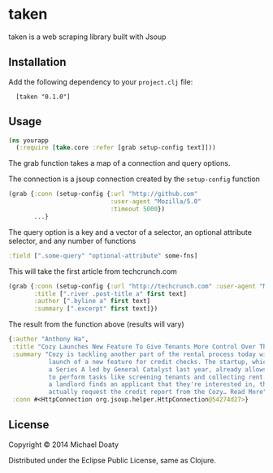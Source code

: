 # taken

taken is a web scraping library built with Jsoup

## Installation

Add the following dependency to your `project.clj` file:

```
  [taken "0.1.0"]
```

## Usage

```clojure
(ns yourapp
  (:require [take.core :refer [grab setup-config text]]))
```
The grab function takes a map of a connection and query options.

The connection is a jsoup connection created by the ```setup-config``` function
```clojure
(grab {:conn (setup-config {:url "http://github.com" 
                            :user-agent "Mozilla/5.0"
                            :timeout 5000})
       ...}
```

The query option is a key and a vector of a selector, an optional attribute selector, and any number of functions
```clojure
:field [".some-query" "optional-attribute" some-fns]
```

This will take the first article from techcrunch.com
```clojure
(grab {:conn (setup-config {:url "http://techcrunch.com" :user-agent "Mozilla/5.0"})
       :title [".river .post-title a" first text]
       :author [".byline a" first text]
       :summary [".excerpt" first text]})
```
The result from the function above (results will vary)
```clojure
{:author "Anthony Ha", 
 :title "Cozy Launches New Feature To Give Tenants More Control Over Their Credit Reporting", 
 :summary "Cozy is tackling another part of the rental process today with the 
           launch of a new feature for credit checks. The startup, which raised 
           a Series A led by General Catalyst last year, already allows landlords 
           to perform tasks like screening tenants and collecting rent. Now, when 
           a landlord finds an applicant that they're interested in, they can 
           actually request the credit report from the Cozy… Read More",
 :conn #<HttpConnection org.jsoup.helper.HttpConnection@54274d27>}
```



## License

Copyright © 2014 Michael Doaty

Distributed under the Eclipse Public License, same as Clojure.     